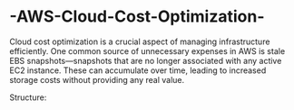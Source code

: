 # -AWS-Cloud-Cost-Optimization-
Cloud cost optimization is a crucial aspect of managing infrastructure efficiently. One common source of unnecessary expenses in AWS is stale EBS snapshots—snapshots that are no longer associated with any active EC2 instance. These can accumulate over time, leading to increased storage costs without providing any real value.

Structure:

